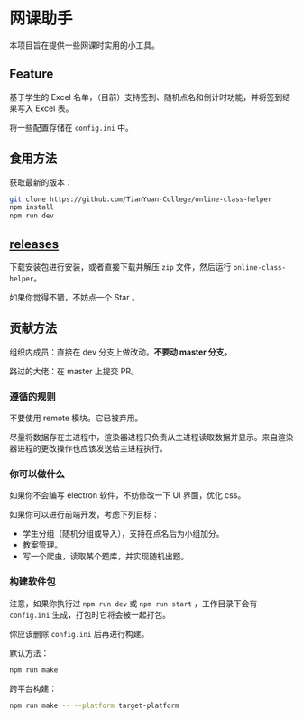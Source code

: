 # 网课助手
本项目旨在提供一些网课时实用的小工具。

## Feature
基于学生的 Excel 名单，（目前）支持签到、随机点名和倒计时功能，并将签到结果写入 Excel 表。

将一些配置存储在 `config.ini` 中。

## 食用方法

获取最新的版本：

```sh
git clone https://github.com/TianYuan-College/online-class-helper
npm install
npm run dev
```

## [releases](https://github.com/TianYuan-College/online-class-helper/releases)

下载安装包进行安装，或者直接下载并解压 `zip` 文件，然后运行 `online-class-helper`。

如果你觉得不错，不妨点一个 Star 。

## 贡献方法

组织内成员：直接在 dev 分支上做改动。**不要动 master 分支。**

路过的大佬：在 master 上提交 PR。

### 遵循的规则

不要使用 remote 模块。它已被弃用。

尽量将数据存在主进程中，渲染器进程只负责从主进程读取数据并显示。来自渲染器进程的更改操作也应该发送给主进程执行。

### 你可以做什么

如果你不会编写 electron 软件，不妨修改一下 UI 界面，优化 css。

如果你可以进行前端开发，考虑下列目标：

- 学生分组（随机分组或导入），支持在点名后为小组加分。
- 教案管理。
- 写一个爬虫，读取某个题库，并实现随机出题。

### 构建软件包

注意，如果你执行过 `npm run dev` 或 `npm run start` ，工作目录下会有 `config.ini` 生成，打包时它将会被一起打包。

你应该删除 `config.ini` 后再进行构建。

默认方法：

```sh
npm run make
```

跨平台构建：

```sh
npm run make -- --platform target-platform
```
